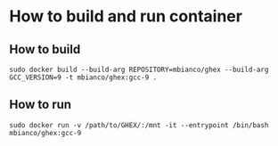 # How to build and run container

## How to build

```
sudo docker build --build-arg REPOSITORY=mbianco/ghex --build-arg GCC_VERSION=9 -t mbianco/ghex:gcc-9 .
```

## How to run

```
sudo docker run -v /path/to/GHEX/:/mnt -it --entrypoint /bin/bash mbianco/ghex:gcc-9
```

